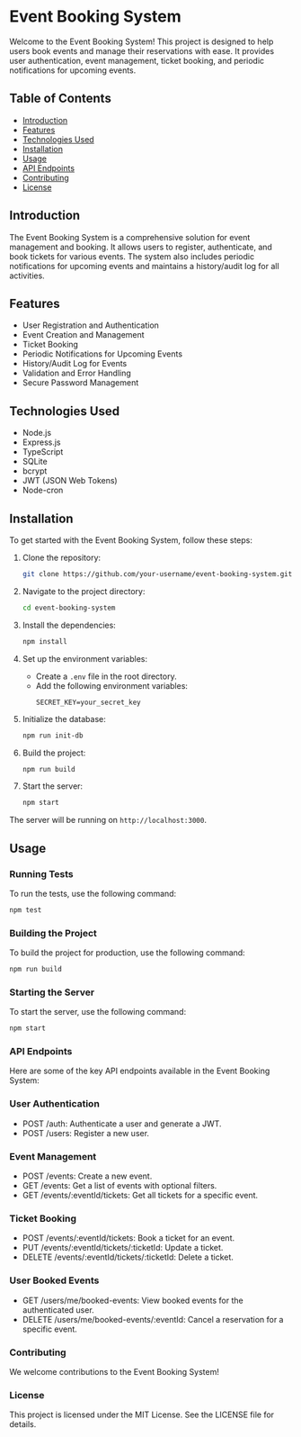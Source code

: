 # Event Booking System

Welcome to the Event Booking System! This project is designed to help users book events and manage their reservations with ease. It provides user authentication, event management, ticket booking, and periodic notifications for upcoming events.

## Table of Contents

- [Introduction](#introduction)
- [Features](#features)
- [Technologies Used](#technologies-used)
- [Installation](#installation)
- [Usage](#usage)
- [API Endpoints](#api-endpoints)
- [Contributing](#contributing)
- [License](#license)

## Introduction

The Event Booking System is a comprehensive solution for event management and booking. It allows users to register, authenticate, and book tickets for various events. The system also includes periodic notifications for upcoming events and maintains a history/audit log for all activities.

## Features

- User Registration and Authentication
- Event Creation and Management
- Ticket Booking
- Periodic Notifications for Upcoming Events
- History/Audit Log for Events
- Validation and Error Handling
- Secure Password Management

## Technologies Used

- Node.js
- Express.js
- TypeScript
- SQLite
- bcrypt
- JWT (JSON Web Tokens)
- Node-cron

## Installation

To get started with the Event Booking System, follow these steps:

1. Clone the repository:
    ```sh
    git clone https://github.com/your-username/event-booking-system.git
    ```

2. Navigate to the project directory:
    ```sh
    cd event-booking-system
    ```

3. Install the dependencies:
    ```sh
    npm install
    ```

4. Set up the environment variables:
    - Create a `.env` file in the root directory.
    - Add the following environment variables:
        ```env
        SECRET_KEY=your_secret_key
        ```

5. Initialize the database:
    ```sh
    npm run init-db
    ```

6. Build the project:
    ```sh
    npm run build
    ```

7. Start the server:
    ```sh
    npm start
    ```

The server will be running on `http://localhost:3000`.

## Usage

### Running Tests

To run the tests, use the following command:
```sh
npm test
```

### Building the Project
To build the project for production, use the following command:

```sh
npm run build
```
### Starting the Server
To start the server, use the following command:

```sh
npm start
```
### API Endpoints
Here are some of the key API endpoints available in the Event Booking System:

### User Authentication

 - POST /auth: Authenticate a user and generate a JWT.
 - POST /users: Register a new user.
 
 ### Event Management

 - POST /events: Create a new event.
 - GET /events: Get a list of events with optional filters.
 - GET /events/:eventId/tickets: Get all tickets for a specific event.

### Ticket Booking

 - POST /events/:eventId/tickets: Book a ticket for an event.
 - PUT /events/:eventId/tickets/:ticketId: Update a ticket.
 - DELETE /events/:eventId/tickets/:ticketId: Delete a ticket.
### User Booked Events

 - GET /users/me/booked-events: View booked events for the authenticated user.
 - DELETE /users/me/booked-events/:eventId: Cancel a reservation for a specific event.
### Contributing
We welcome contributions to the Event Booking System! 
### License
This project is licensed under the MIT License. See the LICENSE file for details.